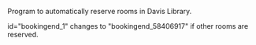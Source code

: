 Program to automatically reserve rooms in Davis Library.

id="bookingend_1" changes to "bookingend_58406917" if other rooms are reserved.